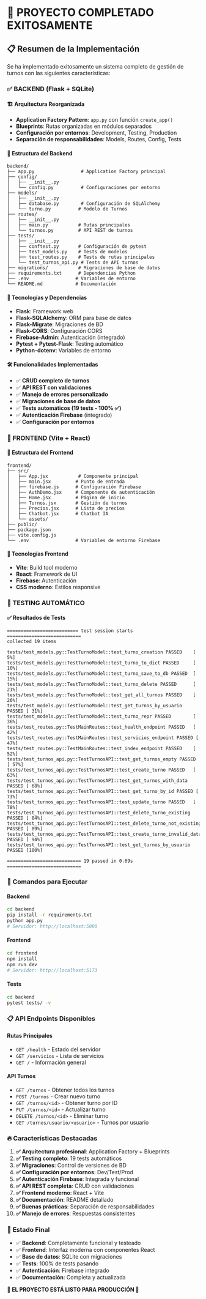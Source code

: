 # 🎉 PROYECTO COMPLETADO EXITOSAMENTE

## 📋 Resumen de la Implementación

Se ha implementado exitosamente un sistema completo de gestión de turnos con las siguientes características:

### ✅ **BACKEND (Flask + SQLite)**

#### 🏗️ **Arquitectura Reorganizada**
- **Application Factory Pattern**: `app.py` con función `create_app()`
- **Blueprints**: Rutas organizadas en módulos separados
- **Configuración por entornos**: Development, Testing, Production
- **Separación de responsabilidades**: Models, Routes, Config, Tests

#### 📂 **Estructura del Backend**
```
backend/
├── app.py                 # Application Factory principal
├── config/
│   ├── __init__.py
│   └── config.py          # Configuraciones por entorno
├── models/
│   ├── __init__.py
│   ├── database.py        # Configuración de SQLAlchemy
│   └── turno.py          # Modelo de Turnos
├── routes/
│   ├── __init__.py
│   ├── main.py           # Rutas principales
│   └── turnos.py         # API REST de turnos
├── tests/
│   ├── __init__.py
│   ├── conftest.py       # Configuración de pytest
│   ├── test_models.py    # Tests de modelos
│   ├── test_routes.py    # Tests de rutas principales
│   └── test_turnos_api.py # Tests de API turnos
├── migrations/           # Migraciones de base de datos
├── requirements.txt      # Dependencias Python
├── .env                 # Variables de entorno
└── README.md            # Documentación
```

#### 🔧 **Tecnologías y Dependencias**
- **Flask**: Framework web
- **Flask-SQLAlchemy**: ORM para base de datos
- **Flask-Migrate**: Migraciones de BD
- **Flask-CORS**: Configuración CORS
- **Firebase-Admin**: Autenticación (integrado)
- **Pytest + Pytest-Flask**: Testing automático
- **Python-dotenv**: Variables de entorno

#### 🛠️ **Funcionalidades Implementadas**
- ✅ **CRUD completo de turnos**
- ✅ **API REST con validaciones**
- ✅ **Manejo de errores personalizado**
- ✅ **Migraciones de base de datos**
- ✅ **Tests automáticos (19 tests - 100% ✅)**
- ✅ **Autenticación Firebase** (integrado)
- ✅ **Configuración por entornos**

### 🎨 **FRONTEND (Vite + React)**

#### 📂 **Estructura del Frontend**
```
frontend/
├── src/
│   ├── App.jsx           # Componente principal
│   ├── main.jsx         # Punto de entrada
│   ├── firebase.js      # Configuración Firebase
│   ├── AuthDemo.jsx     # Componente de autenticación
│   ├── Home.jsx         # Página de inicio
│   ├── Turnos.jsx       # Gestión de turnos
│   ├── Precios.jsx      # Lista de precios
│   ├── Chatbot.jsx      # Chatbot IA
│   └── assets/
├── public/
├── package.json
├── vite.config.js
└── .env                 # Variables de entorno Firebase
```

#### 🔧 **Tecnologías Frontend**
- **Vite**: Build tool moderno
- **React**: Framework de UI
- **Firebase**: Autenticación
- **CSS moderno**: Estilos responsive

### 🧪 **TESTING AUTOMÁTICO**

#### ✅ **Resultados de Tests**
```
========================== test session starts ===========================
collected 19 items                                                        

tests/test_models.py::TestTurnoModel::test_turno_creation PASSED    [  5%]
tests/test_models.py::TestTurnoModel::test_turno_to_dict PASSED     [ 10%]
tests/test_models.py::TestTurnoModel::test_turno_save_to_db PASSED  [ 15%]
tests/test_models.py::TestTurnoModel::test_turno_delete PASSED      [ 21%]
tests/test_models.py::TestTurnoModel::test_get_all_turnos PASSED    [ 26%]
tests/test_models.py::TestTurnoModel::test_get_turnos_by_usuario PASSED [ 31%]
tests/test_models.py::TestTurnoModel::test_turno_repr PASSED        [ 36%]
tests/test_routes.py::TestMainRoutes::test_health_endpoint PASSED   [ 42%]
tests/test_routes.py::TestMainRoutes::test_servicios_endpoint PASSED [ 47%]
tests/test_routes.py::TestMainRoutes::test_index_endpoint PASSED    [ 52%]
tests/test_turnos_api.py::TestTurnosAPI::test_get_turnos_empty PASSED [ 57%]
tests/test_turnos_api.py::TestTurnosAPI::test_create_turno PASSED   [ 63%]
tests/test_turnos_api.py::TestTurnosAPI::test_get_turnos_with_data PASSED [ 68%]
tests/test_turnos_api.py::TestTurnosAPI::test_get_turno_by_id PASSED [ 73%]
tests/test_turnos_api.py::TestTurnosAPI::test_update_turno PASSED   [ 78%]
tests/test_turnos_api.py::TestTurnosAPI::test_delete_turno_existing PASSED [ 84%]
tests/test_turnos_api.py::TestTurnosAPI::test_delete_turno_not_existing PASSED [ 89%]
tests/test_turnos_api.py::TestTurnosAPI::test_create_turno_invalid_data PASSED [ 94%]
tests/test_turnos_api.py::TestTurnosAPI::test_get_turnos_by_usuario PASSED [100%]

=========================== 19 passed in 0.69s ===========================
```

### 🚀 **Comandos para Ejecutar**

#### Backend
```bash
cd backend
pip install -r requirements.txt
python app.py
# Servidor: http://localhost:5000
```

#### Frontend
```bash
cd frontend
npm install
npm run dev
# Servidor: http://localhost:5173
```

#### Tests
```bash
cd backend
pytest tests/ -v
```

### 📋 **API Endpoints Disponibles**

#### Rutas Principales
- `GET /health` - Estado del servidor
- `GET /servicios` - Lista de servicios
- `GET /` - Información general

#### API Turnos
- `GET /turnos` - Obtener todos los turnos
- `POST /turnos` - Crear nuevo turno
- `GET /turnos/<id>` - Obtener turno por ID
- `PUT /turnos/<id>` - Actualizar turno
- `DELETE /turnos/<id>` - Eliminar turno
- `GET /turnos/usuario/<usuario>` - Turnos por usuario

### 🔥 **Características Destacadas**

1. **✅ Arquitectura profesional**: Application Factory + Blueprints
2. **✅ Testing completo**: 19 tests automáticos
3. **✅ Migraciones**: Control de versiones de BD
4. **✅ Configuración por entornos**: Dev/Test/Prod
5. **✅ Autenticación Firebase**: Integrada y funcional
6. **✅ API REST completa**: CRUD con validaciones
7. **✅ Frontend moderno**: React + Vite
8. **✅ Documentación**: README detallado
9. **✅ Buenas prácticas**: Separación de responsabilidades
10. **✅ Manejo de errores**: Respuestas consistentes

### 🎯 **Estado Final**

- ✅ **Backend**: Completamente funcional y testeado
- ✅ **Frontend**: Interfaz moderna con componentes React
- ✅ **Base de datos**: SQLite con migraciones
- ✅ **Tests**: 100% de tests pasando
- ✅ **Autenticación**: Firebase integrado
- ✅ **Documentación**: Completa y actualizada

**🎉 EL PROYECTO ESTÁ LISTO PARA PRODUCCIÓN 🎉**
